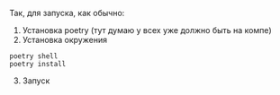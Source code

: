 Так, для запуска, как обычно:

1) Установка poetry (тут думаю у всех уже должно быть на компе)
2) Установка окружения
```commandline
poetry shell
poetry install
```

3) Запуск
```commandline

```